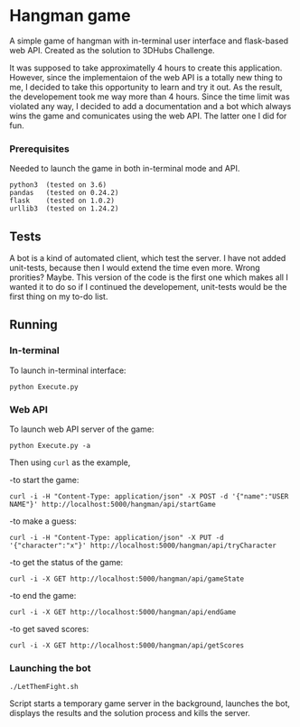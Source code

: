 # Hangman game

A simple game of hangman with in-terminal user interface and flask-based web API.
Created as the solution to 3DHubs Challenge.

It was supposed to take approximatelly 4 hours to create this application. However, since the implementaion of the web API is a totally new thing to me, I decided to take this opportunity to learn and try it out.
As the result, the developement took me way more than 4 hours. Since the time limit was violated any way, I decided to add a documentation and a bot which always wins the game and comunicates using the web API. The latter one I did for fun.


### Prerequisites

Needed to launch the game in both in-terminal mode and API. 

```
python3  (tested on 3.6)
pandas   (tested on 0.24.2)
flask    (tested on 1.0.2)
urllib3  (tested on 1.24.2)

```

## Tests

A bot is a kind of automated client, which test the server. I have not added unit-tests, because then I would extend the time even more. Wrong prorities? Maybe. This version of the code is the first one which makes all I wanted it to do 
so if I continued the developement, unit-tests would be the first thing on my to-do list.

## Running


### In-terminal

To launch in-terminal interface:

```
python Execute.py

```

### Web API

To launch web API server of the game:

```
python Execute.py -a

```

Then using `curl` as the example,

-to start the game:

```
curl -i -H "Content-Type: application/json" -X POST -d '{"name":"USER NAME"}' http://localhost:5000/hangman/api/startGame

```

-to make a guess:

```
curl -i -H "Content-Type: application/json" -X PUT -d '{"character":"x"}' http://localhost:5000/hangman/api/tryCharacter

```

-to get the status of the game:

```
curl -i -X GET http://localhost:5000/hangman/api/gameState

```

-to end the game:

```
curl -i -X GET http://localhost:5000/hangman/api/endGame

```

-to get saved scores:

```
curl -i -X GET http://localhost:5000/hangman/api/getScores

```

### Launching the bot

```
./LetThemFight.sh

```
Script starts a temporary game server in the background, launches the bot, displays the results and the solution process and kills the server.

